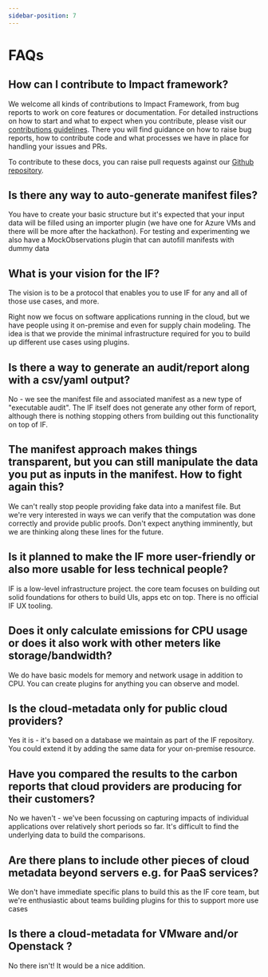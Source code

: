 ```yaml
---
sidebar-position: 7
---
```

# FAQs

## How can I contribute to Impact framework?

We welcome all kinds of contributions to Impact Framework, from bug reports to work on core features or documentation. For detailed instructions on how to start and what to expect when you contribute, please visit our [contributions guidelines](https://github.com/Green-Software-Foundation/if/blob/main/CONTRIBUTING.md). There you will find guidance on how to raise bug reports, how to contribute code and what processes we have in place for handling your issues and PRs.

To contribute to these docs, you can raise pull requests against our [Github repository](https://github.com/Green-Software-Foundation/if-docs).


## Is there any way to auto-generate manifest files? 

You have to create your basic structure but it's expected that your input data will be filled using an importer plugin (we have one for Azure VMs and there will be more after the hackathon). For testing and experimenting we also have a MockObservations plugin that can autofill manifests with dummy data

## What is your vision for the IF?

The vision is to be a protocol that enables you to use IF for any and all of those use cases, and more. 

Right now we focus on software applications running in the cloud, but we have people using it on-premise and even for supply chain modeling. The idea is that we provide the minimal infrastructure required for you to build up different use cases using plugins.


## Is there a way to generate an audit/report along with a csv/yaml output?

No - we see the manifest file and associated manifest as a new type of "executable audit". The IF itself does not generate any other form of report, although there is nothing stopping others from building out this functionality on top of IF.


## The manifest approach makes things transparent, but you can still manipulate the data you put as inputs in the manifest. How to fight again this?

We can't really stop people providing fake data into a manifest file. But we're very interested in ways we can verify that the computation was done correctly and provide public proofs. Don't expect anything imminently, but we are thinking along these lines for the future.

## Is it planned to make the IF more user-friendly or also more usable for less technical people?

IF is a low-level infrastructure project. the core team focuses on building out solid foundations for others to build UIs, apps etc on top. There is no official IF UX tooling.

## Does it only calculate emissions for CPU usage or does it also work with other meters like storage/bandwidth?

We do have basic models for memory and network usage in addition to CPU. You can create plugins for anything you can observe and model.

## Is the cloud-metadata only for public cloud providers?

Yes it is - it's based on a database we maintain as part of the IF repository. You could extend it by adding the same data for your on-premise resource.

## Have you compared the results to the carbon reports that cloud providers are producing for their customers?

No we haven't - we've been focussing on capturing impacts of individual applications over relatively short periods so far. It's difficult to find the underlying data to build the comparisons.

## Are there plans to include other pieces of cloud metadata beyond servers e.g. for PaaS services?

We don't have immediate specific plans to build this as the IF core team, but we're enthusiastic about teams building plugins for this to support more use cases

## Is there a cloud-metadata for VMware and/or Openstack ?

No there isn't! It would be a nice addition.

